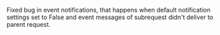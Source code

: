 Fixed bug in event notifications, 
that happens when default notification settings set to False
and event messages of subrequest didn't  deliver to parent request.
